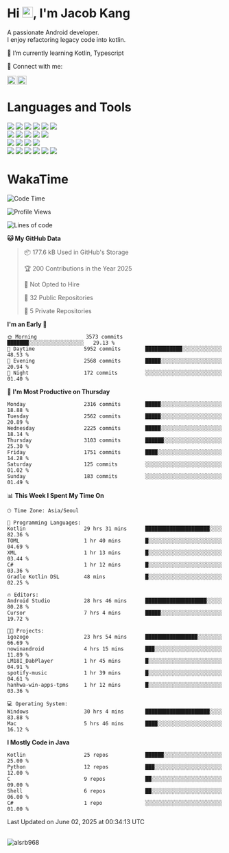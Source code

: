 # Hi <img src="https://media.giphy.com/media/hvRJCLFzcasrR4ia7z/giphy.gif" width="25px">, I'm Jacob Kang
A passionate Android developer.
</br>
I enjoy refactoring legacy code into kotlin.

🌱 I’m currently learning Kotlin, Typescript

🤝 Connect with me:

<a href="https://www.linkedin.com/in/minkyu-kang-b7477b1b2/"><img align="left" src="https://raw.githubusercontent.com/yushi1007/yushi1007/main/images/linkedin.svg" alt="Minkyu Kang | LinkedIn" width="21px"/></a>
<a href="https://www.instagram.com/_jacob_kang/"><img align="left" src="https://raw.githubusercontent.com/yushi1007/yushi1007/main/images/instagram.svg" alt="Jacob Kang | Instagram" width="21px"/></a>

</br>

# Languages and Tools

<div align="left">
<img src="https://img.shields.io/badge/java-007396?logo=java&logoColor=white"/>
<img src="https://img.shields.io/badge/kotlin-7F52FF?logo=kotlin&logoColor=white"/>
<img src="https://img.shields.io/badge/python-3776AB?logo=python&logoColor=white"/>
<img src="https://img.shields.io/badge/bash shell-4EAA25?logo=gnubash&logoColor=white"/>
<img src="https://img.shields.io/badge/c-A8B9CC?logo=c&logoColor=white"/>
<img src="https://img.shields.io/badge/c++-00599C?logo=c%2b%2b&logoColor=white"/>
</div>
<div align="left">
<img src="https://img.shields.io/badge/git-F05032?logo=git&logoColor=white"/>
<img src="https://img.shields.io/badge/github-181717?logo=github&logoColor=white"/>
<img src="https://img.shields.io/badge/mysql-4479A1?logo=mysql&logoColor=white"/>
<img src="https://img.shields.io/badge/sqlite-003B57?logo=sqlite&logoColor=white"/>
<img src="https://img.shields.io/badge/amazon AWS-232F3E?logo=amazonaws&logoColor=white"/>
</div>
<div align="left">
<img src="https://img.shields.io/badge/android-3DDC84?logo=android&logoColor=white"/>
<img src="https://img.shields.io/badge/linux-FCC624?logo=linux&logoColor=white"/>
<img src="https://img.shields.io/badge/flask-000000?logo=flask&logoColor=white"/>
<img src="https://img.shields.io/badge/arduino-00979D?logo=arduino&logoColor=white"/>
</div>
<div align="left">
<img src="https://img.shields.io/badge/slack-4A154B?logo=slack&logoColor=white"/>
<img src="https://img.shields.io/badge/notion-000000?logo=notion&logoColor=white"/>
<img src="https://img.shields.io/badge/jira-0052CC?logo=jira&logoColor=white"/>
<img src="https://img.shields.io/badge/postman-FF6C37?logo=postman&logoColor=white"/>
<img src="https://img.shields.io/badge/intellij-000000?logo=intellijidea&logoColor=white"/>
<img src="https://img.shields.io/badge/pycharm-000000?logo=pycharm&logoColor=white"/>
</div>

# WakaTime

<!--START_SECTION:waka-->
![Code Time](http://img.shields.io/badge/Code%20Time-4%2C875%20hrs%2044%20mins-blue)

![Profile Views](http://img.shields.io/badge/Profile%20Views-0-blue)

![Lines of code](https://img.shields.io/badge/From%20Hello%20World%20I%27ve%20Written-5.3%20million%20lines%20of%20code-blue)

**🐱 My GitHub Data** 

> 📦 177.6 kB Used in GitHub's Storage 
 > 
> 🏆 200 Contributions in the Year 2025
 > 
> 🚫 Not Opted to Hire
 > 
> 📜 32 Public Repositories 
 > 
> 🔑 5 Private Repositories 
 > 
**I'm an Early 🐤** 

```text
🌞 Morning                3573 commits        ███████░░░░░░░░░░░░░░░░░░   29.13 % 
🌆 Daytime                5952 commits        ████████████░░░░░░░░░░░░░   48.53 % 
🌃 Evening                2568 commits        █████░░░░░░░░░░░░░░░░░░░░   20.94 % 
🌙 Night                  172 commits         ░░░░░░░░░░░░░░░░░░░░░░░░░   01.40 % 
```
📅 **I'm Most Productive on Thursday** 

```text
Monday                   2316 commits        █████░░░░░░░░░░░░░░░░░░░░   18.88 % 
Tuesday                  2562 commits        █████░░░░░░░░░░░░░░░░░░░░   20.89 % 
Wednesday                2225 commits        █████░░░░░░░░░░░░░░░░░░░░   18.14 % 
Thursday                 3103 commits        ██████░░░░░░░░░░░░░░░░░░░   25.30 % 
Friday                   1751 commits        ████░░░░░░░░░░░░░░░░░░░░░   14.28 % 
Saturday                 125 commits         ░░░░░░░░░░░░░░░░░░░░░░░░░   01.02 % 
Sunday                   183 commits         ░░░░░░░░░░░░░░░░░░░░░░░░░   01.49 % 
```


📊 **This Week I Spent My Time On** 

```text
🕑︎ Time Zone: Asia/Seoul

💬 Programming Languages: 
Kotlin                   29 hrs 31 mins      █████████████████████░░░░   82.36 % 
TOML                     1 hr 40 mins        █░░░░░░░░░░░░░░░░░░░░░░░░   04.69 % 
XML                      1 hr 13 mins        █░░░░░░░░░░░░░░░░░░░░░░░░   03.44 % 
C#                       1 hr 12 mins        █░░░░░░░░░░░░░░░░░░░░░░░░   03.36 % 
Gradle Kotlin DSL        48 mins             █░░░░░░░░░░░░░░░░░░░░░░░░   02.25 % 

🔥 Editors: 
Android Studio           28 hrs 46 mins      ████████████████████░░░░░   80.28 % 
Cursor                   7 hrs 4 mins        █████░░░░░░░░░░░░░░░░░░░░   19.72 % 

🐱‍💻 Projects: 
igozogo                  23 hrs 54 mins      █████████████████░░░░░░░░   66.69 % 
nowinandroid             4 hrs 15 mins       ███░░░░░░░░░░░░░░░░░░░░░░   11.89 % 
LM18I_DabPlayer          1 hr 45 mins        █░░░░░░░░░░░░░░░░░░░░░░░░   04.91 % 
spotify-music            1 hr 39 mins        █░░░░░░░░░░░░░░░░░░░░░░░░   04.61 % 
hanhwa-win-apps-tpms     1 hr 12 mins        █░░░░░░░░░░░░░░░░░░░░░░░░   03.36 % 

💻 Operating System: 
Windows                  30 hrs 4 mins       █████████████████████░░░░   83.88 % 
Mac                      5 hrs 46 mins       ████░░░░░░░░░░░░░░░░░░░░░   16.12 % 
```

**I Mostly Code in Java** 

```text
Kotlin                   25 repos            ██████░░░░░░░░░░░░░░░░░░░   25.00 % 
Python                   12 repos            ███░░░░░░░░░░░░░░░░░░░░░░   12.00 % 
C                        9 repos             ██░░░░░░░░░░░░░░░░░░░░░░░   09.00 % 
Shell                    6 repos             ██░░░░░░░░░░░░░░░░░░░░░░░   06.00 % 
C#                       1 repo              ░░░░░░░░░░░░░░░░░░░░░░░░░   01.00 % 
```




 Last Updated on June 02, 2025 at 00:34:13 UTC
<!--END_SECTION:waka-->

</br>

<div align="left">
<img align="left" src="https://github-readme-stats.vercel.app/api/top-langs?username=alsrb968&show_icons=true&locale=en&layout=compact&theme=dark" alt="alsrb968" />
</div>
